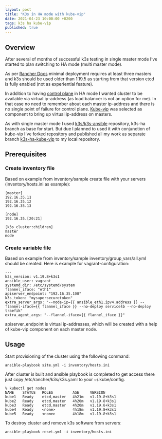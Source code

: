 ```yaml
---
layout: post
title: "K3s in HA mode with kube-vip"
date: 2021-04-23 10:00:00 +0200
tags: k3s ha kube-vip
published: true
---
```

## Overview
After several of months of successful k3s testing in single master mode I’ve started to plan switching to HA mode (multi master mode).

As per [Rancher Docs](https://rancher.com/docs/k3s/latest/en/installation/ha-embedded/) minimal deployment requires at least three masters and k3s should be used older than 1.19.5 as starting from that version etcd is fully enabled (not as experiential feature).

In addition to having [control plane](https://kubernetes.io/docs/concepts/overview/components/) in HA mode I wanted cluster to be available via virtual ip-address (as load balancer is not an option for me). In that case no need to remember about each master ip-address and there is no single point of failure for control plane. 
[Kube-vip](https://kube-vip.io) was selected as component to bring up virtual ip-address on masters.

As with single master mode I used [k3s/k3s-ansible](https://github.com/k3s-io/k3s-ansible/tree/k3s-ha) repository, k3s-ha branch as base for start. But due I planned to used it with conjunction of kube-vip I've forked repository and published all my work as separate branch [k3s-ha-kube-vip](https://github.com/212850a/k3s-ansible/tree/k3s-ha-kube-vip) to my local repository.

## Prerequisites
### Create inventory file
Based on example from inventory/sample create file with your servers (inventory/hosts.ini as example):
```
[master]
192.16.35.11
192.16.35.12
192.16.35.13

[node]
192.16.35.[20:21]

[k3s_cluster:children]
master
node
``` 
### Create variable file
Based on example from inventory/sample inventory/group_vars/all.yml should be created. Here is example for vagrant-configuration:
```
---
k3s_version: v1.19.8+k3s1
ansible_user: vagrant
systemd_dir: /etc/systemd/system
flannel_iface: "eth1"
apiserver_endpoint: "192.16.35.100"
k3s_token: "mysupersecuretoken"
extra_server_args: "--node-ip={{ ansible_eth1.ipv4.address }} --flannel-iface={{ flannel_iface }} --no-deploy servicelb --no-deploy traefik"
extra_agent_args: "--flannel-iface={{ flannel_iface }}"
```
apiserver_endpoint is virtual ip-addresses, which will be created with a help of kube-vip component on each master node.

## Usage
Start provisioning of the cluster using the following command:
```
ansible-playbook site.yml -i inventory/hosts.ini
```
After cluster is built and ansible playbook is completed to get access there just copy /etc/rancher/k3s/k3s.yaml to your ~/.kube/config.
```
% kubectl get nodes
NAME    STATUS   ROLES         AGE     VERSION
kube1   Ready    etcd,master   4h21m   v1.19.8+k3s1
kube2   Ready    etcd,master   4h20m   v1.19.8+k3s1
kube3   Ready    etcd,master   4h20m   v1.19.8+k3s1
kube4   Ready    <none>        4h18m   v1.19.8+k3s1
kube5   Ready    <none>        4h18m   v1.19.8+k3s1
```

To destroy cluster and remove k3s software from servers:
```
ansible-playbook reset.yml -i inventory/hosts.ini
```



